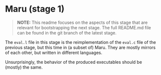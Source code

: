 # Maru (stage 1)

> **NOTE:** This readme focuses on the aspects of this stage that are relevant for bootstrapping the next stage. The full README.md file can be found in the git branch of the latest stage.

The `eval.l` file in this stage is the reimplementation of the `eval.c` file of the previous stage,
but this time in (a subset of) Maru. They are mostly mirrors of each other, but written in different languages.

Unsurprisingly, the behavior of the produced executables should be (mostly) the same.
